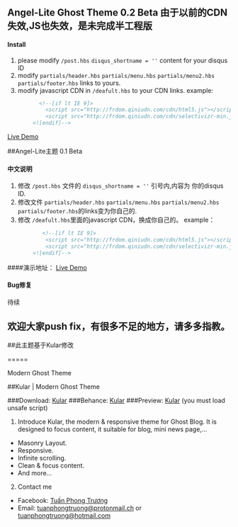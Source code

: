 ## Angel-Lite Ghost Theme 0.2 Beta 由于以前的CDN失效,JS也失效，是未完成半工程版

#### Install  
1. please modify `/post.hbs`   `disqus_shortname = ''` content for your disqus ID  
2. modify `partials/header.hbs` `partials/menu.hbs` `partials/menu2.hbs` `partials/footer.hbs` links to yours.  
3. modify javascript CDN in `/deafult.hbs` to your CDN links.
example:

```html
          <!--[if lt IE 9]>
            <script src="http://frdom.qiniudn.com/cdn/html5.js"></script>  //这是我的CDN，已经失效
            <script src="http://frdom.qiniudn.com/cdn/selectivizr-min.js"></script>
        <![endif]-->
```


[Live Demo](http://www.moecloud.org)

##Angel-Lite主题 0.1 Beta

#### 中文说明
1. 修改  `/post.hbs` 文件的  `disqus_shortname = ''`  引号内,内容为 你的disqus ID.
2. 修改文件 `partials/header.hbs` `partials/menu.hbs` `partials/menu2.hbs` `partials/footer.hbs`的links变为你自己的.
3. 修改 `/deafult.hbs`里面的javascript CDN，换成你自己的。
example：  

```html
           <!--[if lt IE 9]>
            <script src="http://frdom.qiniudn.com/cdn/html5.js"></script>  //这是我的CDN，建议更换，滥用流量的话不然我就删除
            <script src="http://frdom.qiniudn.com/cdn/selectivizr-min.js"></script>
        <![endif]-->
```
####演示地址：
[Live Demo](http://www.moecloud.org)

#### Bug修复
待续

## 欢迎大家push fix，有很多不足的地方，请多多指教。

##此主题基于Kular修改

=====

Modern Ghost Theme

##Kular | Modern Ghost Theme

###Download: [Kular](https://github.com/tuanphongtruong/Kular/archive/master.zip)
###Behance: [Kular](https://www.behance.net/tuanphongtruong)
###Preview: [Kular](https://kular-tuanphongtruong-1.c9.io) (you must load unsafe script)

1. Introduce
Kular, the modern & responsive theme for Ghost Blog. It is designed to focus content, it
suitable for blog, mini news page,...
  * Masonry Layout.
  * Responsive.
  * Infinite scrolling.
  * Clean & focus content.
  * And more...
2. Contact me
  * Facebook: [Tuấn Phong Trương](facebook.com/tuanphongtruong98)
  * Email: tuanphongtruong@protonmail.ch or tuanphongtruong@hotmail.com
           


